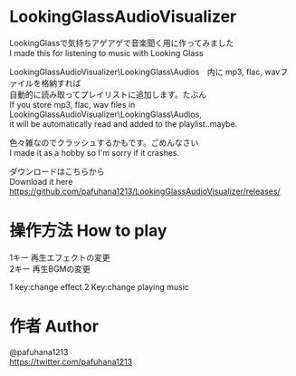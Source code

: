 # LookingGlassAudioVisualizer
LookingGlassで気持ちアゲアゲで音楽聞く用に作ってみました  
I made this for listening to music with Looking Glass

LookingGlassAudioVisualizer\LookingGlass\Audios　内に mp3, flac, wavファイルを格納すれば  
自動的に読み取ってプレイリストに追加します。たぶん  
If you store mp3, flac, wav files in LookingGlassAudioVisualizer\LookingGlass\Audios,   
it will be automatically read and added to the playlist..maybe.  

色々雑なのでクラッシュするかもです。ごめんなさい  
I made it as a hobby so I'm sorry if it crashes.

ダウンロードはこちらから  
Download it here  
https://github.com/pafuhana1213/LookingGlassAudioVisualizer/releases/

# 操作方法 How to play
1キー 再生エフェクトの変更  
2キー 再生BGMの変更  

1 key:change effect
2 Key:change playing music


# 作者 Author
@pafuhana1213  
https://twitter.com/pafuhana1213
